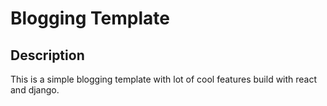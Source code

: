 # Blogging Template
## Description
This is a simple blogging template with lot of cool features build with react and django.
